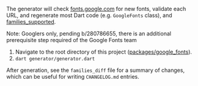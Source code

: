 The generator will check [fonts.google.com](https://fonts.google.com) for new fonts, validate each URL, and
regenerate most Dart code (e.g. `GoogleFonts` class), and [families_supported](./families_supported).

Note: Googlers only, pending b/280786655, there is an additional prerequisite step required of the Google Fonts team

1. Navigate to the root directory of this project ([packages/google_fonts](..)).
2. `dart generator/generator.dart`

After generation, see the `families_diff` file for a summary of changes, which can be useful for writing `CHANGELOG.md` entries.
